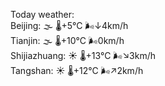 Today weather:  
Beijing: 🌫  🌡️+5°C 🌬️↓4km/h  
Tianjin: 🌫  🌡️+10°C 🌬️0km/h  
Shijiazhuang: ☀️ 🌡️+13°C 🌬️↘3km/h  
Tangshan: ☀️ 🌡️+12°C 🌬️↗2km/h  
